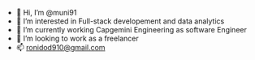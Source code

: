 - 👋 Hi, I’m @muni91
- 👀 I’m interested in Full-stack developement and data analytics
- 🌱 I’m currently working Capgemini Engineering as software Engineer
- 💞️ I’m looking to work as a freelancer
- 📫 ronidod910@gmail.com

<!---
muni91/muni91 is a ✨ special ✨ repository because its `README.md` (this file) appears on your GitHub profile.
You can click the Preview link to take a look at your changes.
--->
